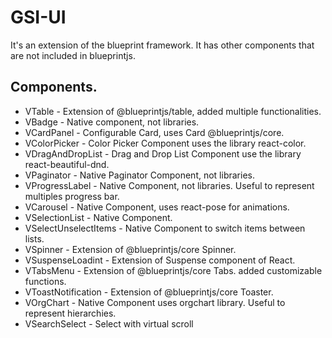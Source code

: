# GSI-UI

It's an extension of the blueprint framework. It has other components that are not included in blueprintjs.

## Components.

- VTable - Extension of @blueprintjs/table, added multiple functionalities.
- VBadge - Native component, not libraries.
- VCardPanel - Configurable Card, uses Card @blueprintjs/core.
- VColorPicker - Color Picker Component uses the library react-color.
- VDragAndDropList - Drag and Drop List Component use the library react-beautiful-dnd.
- VPaginator - Native Paginator Component, not libraries.
- VProgressLabel - Native Component, not libraries. Useful to represent multiples progress bar.
- VCarousel - Native Component, uses react-pose for animations.
- VSelectionList - Native Component.
- VSelectUnselectItems - Native Component to switch items between lists.
- VSpinner - Extension of @blueprintjs/core Spinner.
- VSuspenseLoadint - Extension of Suspense component of React.
- VTabsMenu - Extension of @blueprintjs/core Tabs. added customizable functions.
- VToastNotification - Extension of @blueprintjs/core Toaster.
- VOrgChart - Native Component uses orgchart library. Useful to represent hierarchies.
- VSearchSelect - Select with virtual scroll
